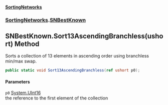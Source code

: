 #### [SortingNetworks](./index.md 'index')
### [SortingNetworks](./SortingNetworks.md 'SortingNetworks').[SNBestKnown](./SortingNetworks-SNBestKnown.md 'SortingNetworks.SNBestKnown')
## SNBestKnown.Sort13AscendingBranchless(ushort) Method
Sorts a collection of 13 elements in ascending order using branchless min/max swap.  
```csharp
public static void Sort13AscendingBranchless(ref ushort p0);
```
#### Parameters
<a name='SortingNetworks-SNBestKnown-Sort13AscendingBranchless(ushort)-p0'></a>
`p0` [System.UInt16](https://docs.microsoft.com/en-us/dotnet/api/System.UInt16 'System.UInt16')  
the reference to the first element of the collection  
  
